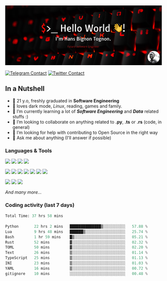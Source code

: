 ![Cover](assets/gh-readme-cover.png)

[![Telegram Contact](https://img.shields.io/badge/Telegram-%230088CC.svg?style=for-the-badge&logo=telegram&logoColor=white)](https://t.me/hanstobi) [![Twitter Contact](https://img.shields.io/badge/Twitter-%2308A0E9.svg?style=for-the-badge&logo=twitter&logoColor=white)](https://twitter.com/_tobihans)

## In a Nutshell
- 👤 21 y.o, freshly graduated in **Software Engineering**
- 🖤 loves dark mode, *Linux*, reading, games and family.
- 🌱 I’m currently learning a lot of ***Software Engineering*** and ***Data*** related stuffs :)
- 👯 I’m looking to collaborate on anything related to **.py**, **.ts** or **.rs** (code, in general)
- 🤔 I’m looking for help with contributing to Open Source in the right way
- 💬 Ask me about anything (I'll answer if possible)

### Languages & Tools
![](https://img.shields.io/badge/Linux-%23eab30f.svg?style=for-the-badge&logo=linux&logoColor=black) ![](https://img.shields.io/badge/Git-%23e54a2f.svg?style=for-the-badge&logo=git&logoColor=white) ![](https://img.shields.io/badge/Github-%231a1d21.svg?style=for-the-badge&logo=github&logoColor=white) ![](https://img.shields.io/badge/Docker-%230394f0.svg?style=for-the-badge&logo=docker&logoColor=white)

![](https://img.shields.io/badge/C-%231a1d21.svg?style=for-the-badge&logo=C&logoColor=white) ![](https://img.shields.io/badge/TypeScript-%230074c2.svg?style=for-the-badge&logo=typescript&logoColor=white) ![](https://img.shields.io/badge/Python-%23f0c540.svg?style=for-the-badge&logo=python) ![](https://img.shields.io/badge/Rust-%23ea4800.svg?style=for-the-badge&logo=rust) ![](https://img.shields.io/badge/Php-%237175aa.svg?style=for-the-badge&logo=php&logoColor=white) ![](https://img.shields.io/badge/HTML-%23d84924.svg?style=for-the-badge&logo=html5&logoColor=white) ![](https://img.shields.io/badge/Scss-%23c45f92.svg?style=for-the-badge&logo=sass&logoColor=white)

![](https://img.shields.io/badge/Vue-%23314559.svg?style=for-the-badge&logo=vue.js) ![](https://img.shields.io/badge/Laravel-%23e54a2f.svg?style=for-the-badge&logo=laravel&logoColor=white) ![](https://img.shields.io/badge/Adonis-%235a45ff.svg?style=for-the-badge&logo=adonisjs)

*And many more...*

### Coding activity (last 7 days)
<!--START_SECTION:waka-->

```python
Total Time: 37 hrs 58 mins

Python       22 hrs 2 mins   ██████████████▒░░░░░░░░░░   57.88 %
Lua          9 hrs 48 mins   ██████▒░░░░░░░░░░░░░░░░░░   25.74 %
Bash         1 hr 59 mins    █▒░░░░░░░░░░░░░░░░░░░░░░░   05.21 %
Rust         52 mins         ▓░░░░░░░░░░░░░░░░░░░░░░░░   02.32 %
TOML         50 mins         ▓░░░░░░░░░░░░░░░░░░░░░░░░   02.20 %
Text         26 mins         ▒░░░░░░░░░░░░░░░░░░░░░░░░   01.14 %
TypeScript   25 mins         ▒░░░░░░░░░░░░░░░░░░░░░░░░   01.13 %
INI          23 mins         ▒░░░░░░░░░░░░░░░░░░░░░░░░   01.03 %
YAML         16 mins         ▒░░░░░░░░░░░░░░░░░░░░░░░░   00.72 %
gitignore    10 mins         ░░░░░░░░░░░░░░░░░░░░░░░░░   00.48 %
```

<!--END_SECTION:waka-->
